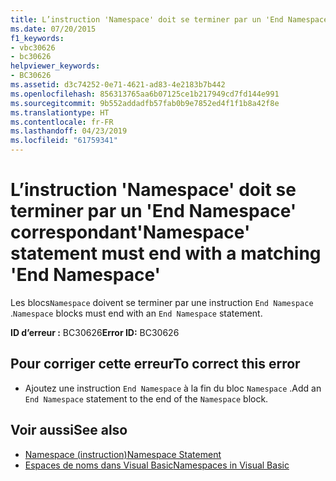 ```yaml
---
title: L’instruction 'Namespace' doit se terminer par un 'End Namespace' correspondant
ms.date: 07/20/2015
f1_keywords:
- vbc30626
- bc30626
helpviewer_keywords:
- BC30626
ms.assetid: d3c74252-0e71-4621-ad83-4e2183b7b442
ms.openlocfilehash: 856313765aa6b07125ce1b217949cd7fd144e991
ms.sourcegitcommit: 9b552addadfb57fab0b9e7852ed4f1f1b8a42f8e
ms.translationtype: HT
ms.contentlocale: fr-FR
ms.lasthandoff: 04/23/2019
ms.locfileid: "61759341"
---
```

# <a name="namespace-statement-must-end-with-a-matching-end-namespace"></a><span data-ttu-id="040c5-102">L’instruction 'Namespace' doit se terminer par un 'End Namespace' correspondant</span><span class="sxs-lookup"><span data-stu-id="040c5-102">'Namespace' statement must end with a matching 'End Namespace'</span></span>
<span data-ttu-id="040c5-103">Les blocs`Namespace` doivent se terminer par une instruction `End Namespace` .</span><span class="sxs-lookup"><span data-stu-id="040c5-103">`Namespace` blocks must end with an `End Namespace` statement.</span></span>  
  
 <span data-ttu-id="040c5-104">**ID d’erreur :** BC30626</span><span class="sxs-lookup"><span data-stu-id="040c5-104">**Error ID:** BC30626</span></span>  
  
## <a name="to-correct-this-error"></a><span data-ttu-id="040c5-105">Pour corriger cette erreur</span><span class="sxs-lookup"><span data-stu-id="040c5-105">To correct this error</span></span>  
  
- <span data-ttu-id="040c5-106">Ajoutez une instruction `End Namespace` à la fin du bloc `Namespace` .</span><span class="sxs-lookup"><span data-stu-id="040c5-106">Add an `End Namespace` statement to the end of the `Namespace` block.</span></span>  
  
## <a name="see-also"></a><span data-ttu-id="040c5-107">Voir aussi</span><span class="sxs-lookup"><span data-stu-id="040c5-107">See also</span></span>

- [<span data-ttu-id="040c5-108">Namespace (instruction)</span><span class="sxs-lookup"><span data-stu-id="040c5-108">Namespace Statement</span></span>](../../visual-basic/language-reference/statements/namespace-statement.md)
- [<span data-ttu-id="040c5-109">Espaces de noms dans Visual Basic</span><span class="sxs-lookup"><span data-stu-id="040c5-109">Namespaces in Visual Basic</span></span>](../../visual-basic/programming-guide/program-structure/namespaces.md)
